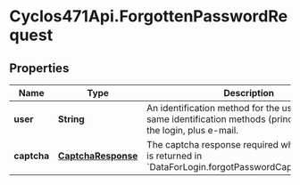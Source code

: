 # Cyclos471Api.ForgottenPasswordRequest

## Properties
Name | Type | Description | Notes
------------ | ------------- | ------------- | -------------
**user** | **String** | An identification method for the user. Allows the same identification methods (principal types) as the login, plus e-mail.  | [optional] 
**captcha** | [**CaptchaResponse**](CaptchaResponse.md) | The captcha response required when something is returned in &#x60;DataForLogin.forgotPasswordCaptchaProvider&#x60;. | [optional] 


